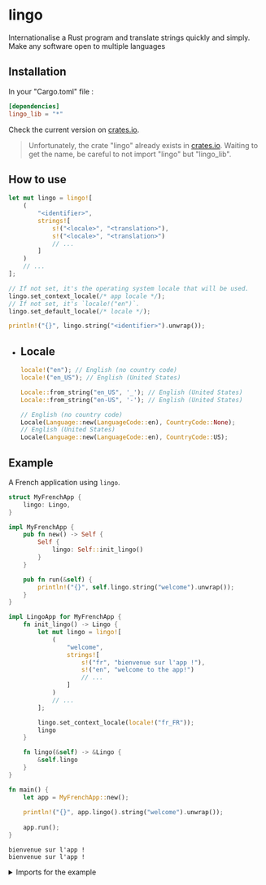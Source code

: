 # lingo
Internationalise a Rust program and translate strings quickly and simply. Make any software open to multiple languages

## Installation
In your "Cargo.toml" file :
```toml
[dependencies]
lingo_lib = "*"
```
Check the current version on [crates.io](https://crates.io/crates/lingo_lib).

> Unfortunately, the crate "lingo" already exists in [crates.io](https://crates.io/crates/lingo). Waiting to get the name, be careful to not import "lingo" but "lingo_lib".

## How to use
```rust
let mut lingo = lingo![
    (
        "<identifier>", 
        strings![
            s!("<locale>", "<translation>"),
            s!("<locale>", "<translation>")
            // ...
        ]
    )
    // ...
];

// If not set, it's the operating system locale that will be used.
lingo.set_context_locale(/* app locale */);
// If not set, it's `locale!("en")`.
lingo.set_default_locale(/* locale */);

println!("{}", lingo.string("<identifier>").unwrap());
```

- ## Locale
    ```rust
    locale!("en"); // English (no country code)
    locale!("en_US"); // English (United States)

    Locale::from_string("en_US", '_'); // English (United States)
    Locale::from_string("en-US", '-'); // English (United States)

    // English (no country code)
    Locale(Language::new(LanguageCode::en), CountryCode::None);
    // English (United States) 
    Locale(Language::new(LanguageCode::en), CountryCode::US);
    ```

## Example
A French application using `lingo`.
```rust
struct MyFrenchApp {
    lingo: Lingo,
}

impl MyFrenchApp {
    pub fn new() -> Self {
        Self { 
            lingo: Self::init_lingo()
        }
    }

    pub fn run(&self) {
        println!("{}", self.lingo.string("welcome").unwrap());
    } 
}

impl LingoApp for MyFrenchApp {
    fn init_lingo() -> Lingo {
        let mut lingo = lingo![
            (
                "welcome", 
                strings![
                    s!("fr", "bienvenue sur l'app !"),
                    s!("en", "welcome to the app!")
                    // ...
                ]
            )
            // ...
        ];

        lingo.set_context_locale(locale!("fr_FR"));
        lingo
    }

    fn lingo(&self) -> &Lingo {
        &self.lingo
    }
}

fn main() {
    let app = MyFrenchApp::new();
    
    println!("{}", app.lingo().string("welcome").unwrap());
    
    app.run();
}
```

```
bienvenue sur l'app !
bienvenue sur l'app !
```

<details>

<summary>Imports for the example</summary>

```rust
use lingo_lib::{ lingo, locale, strings, s };
use lingo_lib::{ Lingo, LingoApp };
use lingo_lib::locales::Locale;
```

</details>
